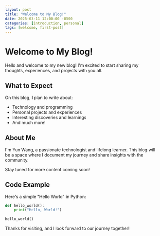 ```yaml
---
layout: post
title: "Welcome to My Blog!"
date: 2025-03-11 12:00:00 -0500
categories: [introduction, personal]
tags: [welcome, first-post]
---
```


# Welcome to My Blog!

Hello and welcome to my new blog! I'm excited to start sharing my thoughts, experiences, and projects with you all.

## What to Expect

On this blog, I plan to write about:

- Technology and programming
- Personal projects and experiences
- Interesting discoveries and learnings
- And much more!

## About Me

I'm Yun Wang, a passionate technologist and lifelong learner. This blog will be a space where I document my journey and share insights with the community.

Stay tuned for more content coming soon!

## Code Example

Here's a simple "Hello World" in Python:

```python
def hello_world():
    print("Hello, World!")
    
hello_world()
```

Thanks for visiting, and I look forward to our journey together! 